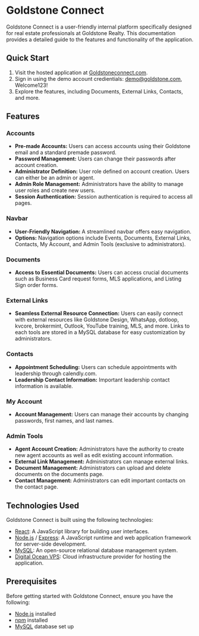 # Goldstone Connect

Goldstone Connect is a user-friendly internal platform specifically designed for real estate professionals at Goldstone Realty. This documentation provides a detailed guide to the features and functionality of the application.

## Quick Start

1. Visit the hosted application at [Goldstoneconnect.com](https://www.goldstoneconnect.com/Login).
2. Sign in using the demo account credientials: demo@goldstone.com, Welcome123!
3. Explore the features, including Documents, External Links, Contacts, and more.

## Features

### Accounts

- **Pre-made Accounts:** Users can access accounts using their Goldstone email and a standard premade password.
- **Password Management:** Users can change their passwords after account creation.
- **Administrator Definition:** User role defined on account creation. Users can either be an admin or agent.
- **Admin Role Management:** Administrators have the ability to manage user roles and create new users.
- **Session Authentication:** Session authentication is required to access all pages.

### Navbar

- **User-Friendly Navigation:** A streamlined navbar offers easy navigation.
- **Options:** Navigation options include Events, Documents, External Links, Contacts, My Account, and Admin Tools (exclusive to administrators).

### Documents

- **Access to Essential Documents:** Users can access crucial documents such as Business Card request forms, MLS applications, and Listing Sign order forms.

### External Links

- **Seamless External Resource Connection:** Users can easily connect with external resources like Goldstone Design, WhatsApp, dotloop, kvcore, brokermint, Outlook, YouTube training, MLS, and more. Links to each tools are stored in a MySQL database for easy customization by administrators.

### Contacts

- **Appointment Scheduling:** Users can schedule appointments with leadership through calendly.com.
- **Leadership Contact Information:** Important leadership contact information is available.

### My Account

- **Account Management:** Users can manage their accounts by changing passwords, first names, and last names.

### Admin Tools

- **Agent Account Creation:** Administrators have the authority to create new agent accounts as well as edit existing account information.
- **External Link Management:** Administrators can manage external links.
- **Document Management:** Administrators can upload and delete documents on the documents page.
- **Contact Management:** Administrators can edit important contacts on the contact page.

## Technologies Used

Goldstone Connect is built using the following technologies:

- [React](https://reactjs.org/): A JavaScript library for building user interfaces.
- [Node.js](https://nodejs.org/) / [Express](https://expressjs.com/): A JavaScript runtime and web application framework for server-side development.
- [MySQL](https://www.mysql.com/): An open-source relational database management system.
- [Digital Ocean VPS](https://www.digitalocean.com/): Cloud infrastructure provider for hosting the application.

## Prerequisites

Before getting started with Goldstone Connect, ensure you have the following:

- [Node.js](https://nodejs.org/) installed
- [npm](https://docs.npmjs.com/) installed
- [MySQL](https://www.mysql.com/) database set up
